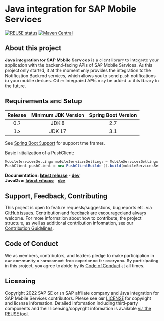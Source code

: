 # Java integration for SAP Mobile Services

[![REUSE status](https://api.reuse.software/badge/github.com/SAP/java-integration-for-sap-mobile-services)](https://api.reuse.software/info/github.com/SAP/java-integration-for-sap-mobile-services)
[![Maven Central](https://img.shields.io/maven-central/v/com.sap.cloud.platform.mobile.services/java-integration?color=green)](https://central.sonatype.com/artifact/com.sap.cloud.platform.mobile.services/java-integration/0.1.0/versions)

## About this project

**Java integration for SAP Mobile Services** is a client library to integrate your application with the backend-facing APIs of SAP Mobile Services. As this project only started, it at the moment only provides the integration to the Notification Backend services, which allows you to send push notifications to your mobile devices. Other integrated APIs may be added to this library in the future.

## Requirements and Setup

| Release | Minimum JDK Version | Spring Boot Version |
|:-------:|:-------------------:|:-------------------:|
| 0.7     | JDK 8  | 2.7 |
| 1.x     | JDK 17 | 3.1 |

See [Spring Boot Support](https://spring.io/projects/spring-boot#support) for support time frames.

<!--
The Java integration for SAP Mobile Services can simply be included as a Maven dependency:

```xml
<dependency>
    <groupId>//ENTER GROUP ID//</groupId>
    <artifactId>//ENTER ARTIFACT ID//</artifactId>
    <version>//ENTER LATEST BUILD VERSION//</version>
</dependency>
```
-->

Basic initialization of a PushClient:

```java
MobileServicesSettings mobileServicesSettings = MobileServicesSettings.fromResource("mobileservices.json");
PushClient pushClient = new PushClientBuilder().build(mobileServicesSettings);
```

**Documentation: [latest release](https://sap.github.io/java-integration-for-sap-mobile-services/current) - [dev](https://sap.github.io/java-integration-for-sap-mobile-services/main)**  
**JavaDoc: [latest release](https://sap.github.io/java-integration-for-sap-mobile-services/current/javadoc) - [dev](https://sap.github.io/java-integration-for-sap-mobile-services/main/javadoc)**

## Support, Feedback, Contributing

This project is open to feature requests/suggestions, bug reports etc. via [GitHub issues](https://github.com/SAP/java-integration-for-sap-mobile-services/issues). Contribution and feedback are encouraged and always welcome. For more information about how to contribute, the project structure, as well as additional contribution information, see our [Contribution Guidelines](CONTRIBUTING.md).

## Code of Conduct

We as members, contributors, and leaders pledge to make participation in our community a harassment-free experience for everyone. By participating in this project, you agree to abide by its [Code of Conduct](CODE_OF_CONDUCT.md) at all times.

## Licensing

Copyright 2022 SAP SE or an SAP affiliate company and Java integration for SAP Mobile Services contributors. Please see our [LICENSE](LICENSE) for copyright and license information. Detailed information including third-party components and their licensing/copyright information is available [via the REUSE tool](https://api.reuse.software/info/github.com/SAP/java-integration-for-sap-mobile-services).
